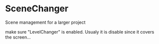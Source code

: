 # SceneChanger
Scene management for a larger project

make sure "LevelChanger" is enabled. Usualy it is disable since it covers the screen...
